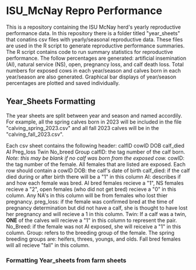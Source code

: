 # ISU_McNay Repro Performance 

This is a repository containing the ISU McNay herd's yearly reproductive performance data. In this repository there is a folder titled "year_sheets" that conatins csv files with yearly/seasonal reproductive data. These files are used in the R script to generate reproductive performance summaries. The R script contains code to run summary statistics for reproductive performance. The follow percentages are generated: artificial insemination (AI), natural service (NS), open, pregnancy loss, and calf death loss. Total numbers for exposed cows in each year/season and calves born in each year/season are also generated. Graphical bar displays of year/season percentages are plotted and saved individually. 


## Year_Sheets Formatting 

The year sheets are split between year and season and named accordily. For example, all the spring calves born in 2023 will be included in the file "calving_spring_2023.csv" and all fall 2023 calves will be in the "calving_fall_2023.csv". 

Each csv sheet contains the following header: calfID	cowID	DOB	calf_died	AI	Preg_loss	Twin	No_breed	Group
  calfID: the tag number of the calf born. _Note: this may be blank if no calf was born from the exposed cow._
  cowID: the tag number of the female. All females that are listed are exposed. Each row should contain a cowID 
  DOB: the calf's date of birth
  calf_died: if the calf died during or after birth there will be a "1" in this column
  AI: describes if and how each female was bred. AI bred females recieve a "1", NS females recieve a "2", open females (who did not get bred) recieve a "0" in this column. Any NA's in this column will be from females who lost thier pregnancy. 
  preg_loss: if the female was confirmed bred at the time of pregnancy determination but did not have a calf, she is thought to have lost her pregnancy and will recieve a 1 in this column. 
  Twin: If a calf was a twin, **ONE** of the calves will recieve a "1" in this column to represent the pair. 
  No_Breed: if the female was not AI exposed, she will reiceive a "1" in this column. 
  Group: refers to the breeding group of the female. The spring breeding groups are: heifers, threes, youngs, and olds. Fall bred females will all recieve "fall" in this column. 

### Formatting Year_sheets from farm sheets






